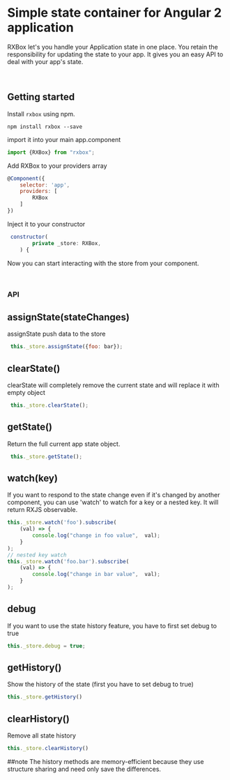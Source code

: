 Simple state container for Angular 2 application
====================================
RXBox let's you handle your Application state in one place.
You retain the responsibility for updating the state to your app.
It gives you an easy API to deal with your app's state.

<br>



Getting started
---------------
Install `rxbox` using npm.
```shell
npm install rxbox --save
```
import it into your main app.component
```javascript
import {RXBox} from "rxbox";
```

Add RXBox to your providers array
```javascript
@Component({
    selector: 'app',
    providers: [
        RXBox
    ]
})
```
Inject it to your constructor
```javascript
 constructor(
        private _store: RXBox,
    ) {
```
Now you can start interacting with the store from your component.


<br>

### API
## assignState(stateChanges)
assignState push data to the store
```javascript
 this._store.assignState({foo: bar});
```
## clearState()
clearState will completely remove the current state and will replace it with empty object
```javascript
 this._store.clearState();
```
## getState()
Return the full current app state object.
```javascript
 this._store.getState();
```
## watch(key)
If you want to respond to the state change even if it's changed by
another component, you can use 'watch' to watch for a key or a nested key.
It will return RXJS observable.
```javascript
this._store.watch('foo').subscribe(
    (val) => {
        console.log("change in foo value",  val);
    }
);
// nested key watch
this._store.watch('foo.bar').subscribe(
    (val) => {
        console.log("change in bar value",  val);
    }
);
```

## debug
If you want to use the state history  feature, you have to first set debug to true
```javascript
this._store.debug = true;
```

## getHistory()
Show the history of the state (first you have to set debug to true)
```javascript
this._store.getHistory()
```
## clearHistory()
Remove all state history
```javascript
this._store.clearHistory()
```


##note
The history methods are memory-efficient because they use structure sharing and 
need only save the differences.